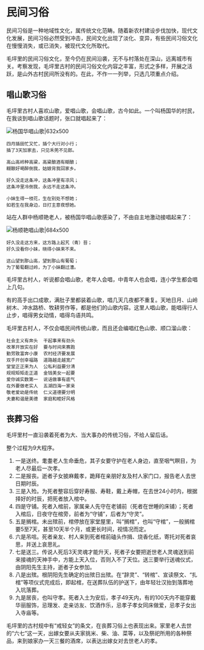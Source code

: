 # 民间习俗
民间习俗是一种地域性文化，属传统文化范畴。随着新农村建设步伐加快，现代文化发展，民间习俗必然受到冲击，民间文化出现了淡化、变异，有些民间习俗文化在慢慢消失，或已消失，被现代文化所取代。

毛坪里的民间习俗文化，至今仍在民间沿袭，无不与村落处在深山，远离城市有关。考察发现，毛坪里古村的民间习俗文化内容之丰富，形式之多样，开展之活跃，是山外古村民间所没有的。在此，不作一一列举，只选几项重点介绍。

## 唱山歌习俗

毛坪里古村人喜欢山歌，爱唱山歌，会唱山歌，古今如此。一个叫杨国华的村民，在我谈到唱山歌话题时，张口就唱起来了：

![杨国华唱山歌|632x500](https://cdn.ossez.com/discourse-uploads/original/2X/5/5ab01223b03c3f0e58528b85cde8f5e6a79e2d04.jpeg ':size=620')


```text
四月插田忙又忙，插个大行对小行；
插了3天加家去，只见禾蔸不见郎。

高山高岭种高粱，高粱酿酒有糊酿；
糊酿好喝醉倒我，姑娘背我回家乡。

好久没走这条冲，这条冲里有凉风；
这条冲里冷倒我，永远不走这条冲。

小妹生得一枝花，生在别处不想她；
如若生在我身边，日打主意夜想她。
```

站在人群中杨顺艳老人，被杨国华唱山歌感染了，不由自主地激动接唱起来了：

![杨顺艳唱山歌|684x500](https://cdn.ossez.com/discourse-uploads/original/2X/4/453c3e9d25daee2ffd8d1261959ef652ee5e1290.jpeg ':size=620')


```text
好久没走这方来，这方路上起艽（青）苔；
好久没看你小妹，晓得小妹来不来。

这山望到那山高，望到那山有葡萄；
为了葡萄翻过岭，为了小妹翻过漕。
```

毛坪里古村人，听说都会唱山歌，老年人会唱，中青年人也会唱，连小学生都会唱上几句。

有的高手出口成歌，满肚子里都装着山歌，唱几天几夜都不重复。天地日月、山岭树木、冲水路桥、牧耕劳作等，都是他们的山歌内容。这里人唱山歌，能唱得行人止步，唱得男女动情，唱得鸟语共鸣。

毛坪里古村人，不仅会唱民间传统山歌，而且还会编唱红色山歌、顺口溜山歌：

```text
社会主义有奔头  干起事来有劲头
改革开放实在好  要与时间来赛跑
勤劳致富奔小康  农村经济要发展
双手开创幸福路  道路越走越宽广
堂堂正正来为人  公私利益要分清
规规矩矩走正道  金钱美女一起要
爱你诚实数第一  说话做事有底气
在外要做老实人  五湖四海一家亲
敬老爱幼是传统  仁义道德要分明
夫妻和谐是美德  家庭和睦好风格
```

## 丧葬习俗
毛坪里村一直沿袭着死者为大、当大事办的传统习俗，不给人留后话。

整个过程为9大程序。
1. 一是送终。耄耋老人生命垂危，其子女要守护在老人身边，直至咽气瞑目，为老人尽最后一次孝。
2. 二是报丧。逝者子女披麻戴孝，跪拜在亲朋好友及村人家门口，报告老人去世日期时辰。
3. 三是入殓。为死者整容后穿好寿服、寿鞋，戴上寿帽，在去世24小时内，根据择好的时辰，把死者放入棺中。
4. 四是守铺。死者入棺前，家属亲人先守在老铺前（死者在世睡的床铺）；死者入棺后，日夜守在棺旁，前者为“守铺”，后者为“守灵”。
5. 五是搁棺。未出殡前，棺停放在家堂屋里，叫“搁棺”，也叫“守棺”，一般搁棺要5至7天，甚至10天半个月，或更长时间，视情况而定。
6. 六是吊唁。死者亲友、村人来到死者棺前磕头作揖、烧香化纸，寄托对死者哀思，并送上哀思礼。
7. 七是送三。传说人死后3天灵魂才能升天，死者子女要把逝世老人灵魂送到前来接魂的天神手中，方能上天入位，否则入不了天位。送三要举行送魂仪式，由阴阳先生主持，逝者子女参加。
8. 八是出殡。根阴阳先生确定的出殡日出殡。在“辞灵”、“转棺”、宣读祭文、“扎棺”等项仪式完成后，即起棺，在送葬队伍的护送下，由年轻壮汉抬到落葬地入坑落葬。
9. 九是居丧，也叫守孝。死者入土为安后，孝子49天内，有的100天内不能穿戴华丽服饰，忌理发、走亲访友、饮酒作乐，忌孝子孝女同床做爱，忌孝子女出入寺庙等。

毛坪里的古村规中有“戒轻女”的条文，在丧葬习俗上也表现出来。家里老人去世的“六七”这一天，出嫁女要从夫家挑米、柴、油、菜等，以及祭祀所用的各种祭品，来到娘家办一天三餐的酒席，以表达出嫁女对去世老人的孝。
